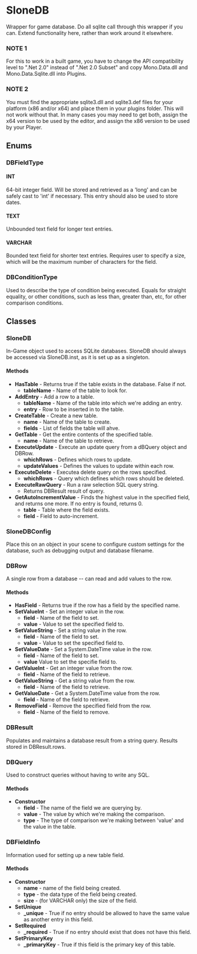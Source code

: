 # SloneDB
Wrapper for game database.  Do all sqlite call through this wrapper if you can.  Extend functionality here, rather than work around it elsewhere.

### NOTE 1
For this to work in a built game, you have to change the API compatibility level to ".Net 2.0" instead of ".Net 2.0 Subset" and copy Mono.Data.dll and Mono.Data.Sqlite.dll into Plugins.

### NOTE 2
You must find the appropriate sqlite3.dll and sqlite3.def files for your platform (x86 and/or x64) and place them in your plugins folder.  This will not work without that.  In many cases you may need to get both, assign the x64 version to be used by the editor, and assign the x86 version to be used by your Player.

## Enums

### DBFieldType
#### INT
64-bit integer field.  Will be stored and retrieved as a 'long' and can be safely cast to 'int' if necessary.  This entry should also be used to store dates.
#### TEXT
Unbounded text field for longer text entries.
#### VARCHAR
Bounded text field for shorter text entries.  Requires user to specify a size, which will be the maximum number of characters for the field.

### DBConditionType
Used to describe the type of condition being executed.  Equals for straight equality, or other conditions, such as less than, greater than, etc, for other comparison conditions.

## Classes

### SloneDB
In-Game object used to access SQLite databases.
SloneDB should always be accessed via SloneDB.inst, as it is set up as a singleton.
#### Methods
* **HasTable** - Returns true if the table exists in the database.  False if not.
  * **tableName** - Name of the table to look for.
* **AddEntry** - Add a row to a table.
  * **tableName** - Name of the table into which we're adding an entry.
  * **entry** - Row to be inserted in to the table.
* **CreateTable** - Create a new table.
  * **name** - Name of the table to create.
  * **fields** - List of fields the table will ahve.
* **GetTable** - Get the entire contents of the specified table.
  * **name** - Name of the table to retrieve.
* **ExecuteUpdate** - Execute an update query from a dBQuery object and DBRow.
  * **whichRows** - Defines which rows to update.
  * **updateValues** - Defines the values to update within each row.
* **ExecuteDelete** - Executea  delete query on the rows specified.
  * **whichRows** - Query which defines which rows should be deleted.
* **ExecuteRawQuery** - Run a raw selection SQL query string.
  * Returns DBResult result of query.
* **GetAutoIncrementValue** - Finds the highest value in the specified field, and returns one more.  If no entry is found, returns 0.
  * **table** - Table where the field exists.
  * **field** - Field to auto-increment.

### SloneDBConfig
Place this on an object in your scene to configure custom settings for the database, such as debugging output and database filename.

### DBRow
A single row from a database -- can read and add values to the row.

#### Methods
* **HasField** - Returns true if the row has a field by the specified name.
* **SetValueInt** - Set an integer value in the row.
  * **field** - Name of the field to set.
  * **value** - Value to set the specified field to.
* **SetValueString** - Set a string value in the row.
  * **field** - Name of the field to set.
  * **value** - Value to set the specified field to.
* **SetValueDate** - Set a System.DateTime value in the row.
  * **field** - Name of the field to set.
  * **value** Value to set the specifie field to.
* **GetValueInt** - Get an integer value from the row.
  * **field** - Name of the field to retrieve.
* **GetValueString** - Get a string value from the row.
  * **field** - Name of the field to retrieve.
* **GetValueDate** - Get a System.DateTime value from the row.
  * **field** - Name of the field to retrieve.
* **RemoveField** - Remove the specified field from the row.
  * **field** - Name of the field to remove.

### DBResult
Populates and maintains a database result from a string query.
Results stored in DBResult.rows.

### DBQuery
Used to construct queries without having to write any SQL.

#### Methods
* **Constructor**
  * **field** - The name of the field we are querying by.
  * **value** - The value by which we're making the comparison.
  * **type** - The type of comparison we're making between 'value' and the value in the table.

### DBFieldInfo
Information used for setting up a new table field.

#### Methods
* **Constructor**
  * **name** - name of the field being created.
  * **type** - the data type of the field being created.
  * **size** - (for VARCHAR only) the size of the field.
* **SetUnique**
  * **_unique** - True if no entry should be allowed to have the same value as another entry in this field.
* **SetRequired**
  * **_required** - True if no entry should exist that does not have this field.
* **SetPrimaryKey**
  * **_primaryKey** - True if this field is the primary key of this table.
